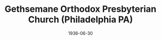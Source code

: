 ---
date: &id001 1936-06-30
end_date: null
location:
  address: 2510 South 65th Street
  city: Philadelphia
  state: PA
minister:
- end: 1937-01-01
  name: R. Moody Holmes
  start: 1936-01-01
  type: pastor
- end: 1940-01-01
  name: John Galbraith
  start: 1937-01-01
  type: pastor
- end: 1947-01-01
  name: Samuel Allen
  start: 1940-01-01
  type: pastor
- end: 1956-01-01
  name: Lester Bachman
  start: 1950-01-01
  type: pastor
- end: 1960-01-01
  name: William McDowell
  start: 1957-01-01
  type: pastor
- end: 1949-01-01
  name: Thayer Westlake
  start: 1948-01-01
  type: supply
ministers:
- R. Moody Holmes
- John Galbraith
- Samuel Allen
- Lester Bachman
- William McDowell
- Thayer Westlake
name: Gethsemane Orthodox Presbyterian Church
names:
- end: 1967-06-08
  name: Gethsemane Orthodox Presbyterian Church
  start: 1936-06-30
origination_date: *id001
raw_data: "PA Philadelphia\nGethsemane Orthodox Presbyterian Church  (June 30, 1936\u2013\
  June 8, 1967)\n2510 South 65th Street\nPastors: R. Moody Holmes, 1936\u201337\n\
  John Galbraith, 1937\u201340\nSamuel Allen, 1940\u201347\nLester Bachman, 1950\u2013\
  56\nWilliam McDowell, 1957\u201360\nSupply: Thayer Westlake, 1948\u201349"
received_from: MISSING
states:
- PA
status:
  active: false
  end_date: 1967-06-08
  reason: null
  received_from: null
  withdrawal_to: null
title: Gethsemane Orthodox Presbyterian Church (Philadelphia PA)

---